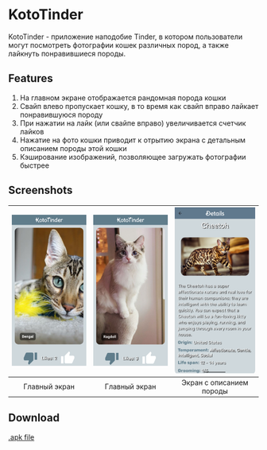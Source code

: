 # KotoTinder

KotoTinder - приложение наподобие Tinder, в котором пользователи могут посмотреть фотографии кошек различных пород, а также лайкнуть понравившиеся породы.

## Features

1. На главном экране отображается рандомная порода кошки
2. Свайп влево пропускает кошку, в то время как свайп вправо лайкает понравившуюся породу
3. При нажатии на лайк (или свайпе вправо) увеличивается счетчик лайков
4. Нажатие на фото кошки приводит к отрытию экрана с детальным описанием породы этой кошки
5. Кэширование изображений, позволяющее загружать фотографии быстрее

## Screenshots

| ![KotoTinder1](assets/readme/KotoTinder1.png) | ![KotoTinder2](assets/readme/KotoTinder2.png) | ![KotoTinder3](assets/readme/KotoTinder3.png) |
|:---:|:---:|:---:|
| Главный экран | Главный экран | Экран с описанием породы |

## Download

[.apk file](https://github.com/Alsmrnv/KotoTinder/releases/tag/v1.0.1)
